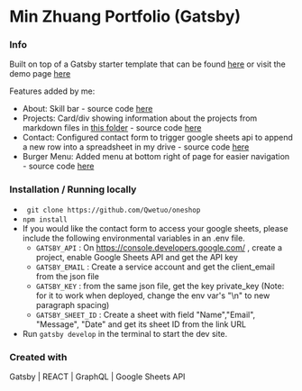 # Min Zhuang Portfolio (Gatsby)
### Info
Built on top of a Gatsby starter template that can be found [here](https://www.gatsbyjs.org/starters/gatsby-starter-dimension/) or visit the demo page [here](https://gatsby-dimension.surge.sh/)

Features added by me:
* About: Skill bar - source code [here](https://github.com/Qwetuo/gatsby-portfolio/blob/master/src/components/About.js)
* Projects: Card/div showing information about the projects from markdown files in [this folder](https://github.com/Qwetuo/gatsby-portfolio/tree/master/src/projects) - source code [here](https://github.com/Qwetuo/gatsby-portfolio/blob/master/src/components/ProjectCard.js)
* Contact: Configured contact form to trigger google sheets api to append a new row into a spreadsheet in my drive - source code [here](https://github.com/Qwetuo/gatsby-portfolio/blob/master/src/components/Contact.js)
* Burger Menu: Added menu at bottom right of page for easier navigation - source code [here](https://github.com/Qwetuo/gatsby-portfolio/blob/master/src/components/BurgerMenu.js)


### Installation / Running locally

* `
git clone https://github.com/Qwetuo/oneshop`
* `npm install`
* If you would like the contact form to access your google sheets, please include the following environmental variables in an .env file.
  * `GATSBY_API` : On https://console.developers.google.com/ , create a project, enable Google Sheets API and get the API key
  * `GATSBY_EMAIL` : Create a service account and get the client_email from the json file
  * `GATSBY_KEY` : from the same json file, get the key private_key (Note: for it to work when deployed, change the env var's "\n" to new paragraph spacing)
  * `GATSBY_SHEET_ID` : Create a sheet with field "Name","Email", "Message", "Date" and get its sheet ID from the link URL
* Run `gatsby develop` in the terminal to start the dev site.


### Created with

Gatsby | REACT | GraphQL | Google Sheets API